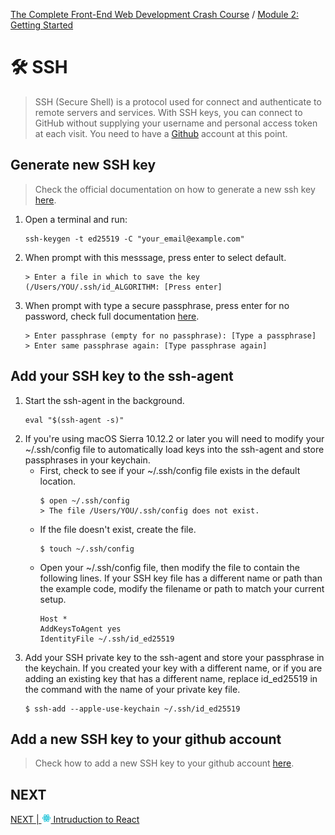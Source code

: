 [The Complete Front-End Web Development Crash Course](../README.md) / [Module 2: Getting Started](../module_02/README.md)

# 🛠 SSH

>SSH (Secure Shell) is a protocol used for connect and authenticate to remote servers and services.
With SSH keys, you can connect to GitHub without supplying your username and personal access token at each visit.
You need to have a [Github](https://github.com/) account at this point.

## Generate new SSH key
>Check the official documentation on how to generate a new ssh key [here](https://docs.github.com/en/authentication/connecting-to-github-with-ssh/generating-a-new-ssh-key-and-adding-it-to-the-ssh-agent).
1. Open a terminal and run:
    ```
    ssh-keygen -t ed25519 -C "your_email@example.com"
    ```
2. When prompt with this messsage, press enter to select default.
    ```
    > Enter a file in which to save the key (/Users/YOU/.ssh/id_ALGORITHM: [Press enter]
    ```
3. When prompt with type a secure passphrase, press enter for no password, check full documentation [here](https://docs.github.com/en/authentication/connecting-to-github-with-ssh/working-with-ssh-key-passphrases).
    ```
    > Enter passphrase (empty for no passphrase): [Type a passphrase]
    > Enter same passphrase again: [Type passphrase again]
    ```

## Add your SSH key to the ssh-agent
1. Start the ssh-agent in the background.
    ```
    eval "$(ssh-agent -s)"
    ```
2. If you're using macOS Sierra 10.12.2 or later you will need to modify your ~/.ssh/config file to automatically load keys into the ssh-agent and store passphrases in your keychain.
    - First, check to see if your ~/.ssh/config file exists in the default location.
      ```
      $ open ~/.ssh/config
      > The file /Users/YOU/.ssh/config does not exist. 
      ```
    - If the file doesn't exist, create the file.
      ```angular2html
      $ touch ~/.ssh/config
      ```
    - Open your ~/.ssh/config file, then modify the file to contain the following lines. If your SSH key file has a different name or path than the example code, modify the filename or path to match your current setup.
      ```
      Host *
      AddKeysToAgent yes
      IdentityFile ~/.ssh/id_ed25519
      ```
3. Add your SSH private key to the ssh-agent and store your passphrase in the keychain. If you created your key with a different name, or if you are adding an existing key that has a different name, replace id_ed25519 in the command with the name of your private key file.
    ```
    $ ssh-add --apple-use-keychain ~/.ssh/id_ed25519
    ```

## Add a new SSH key to your github account
> Check how to add a new SSH key to your github account [here](https://docs.github.com/en/authentication/connecting-to-github-with-ssh/adding-a-new-ssh-key-to-your-github-account).

## NEXT
[NEXT | <img src="../imgs/react-icon.png" width="15"/> Intruduction to React](./introductionToReact.md)